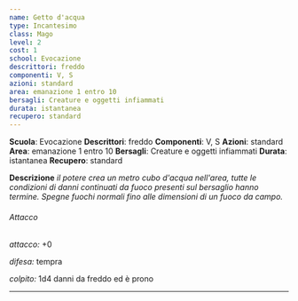 ```yaml
---
name: Getto d'acqua
type: Incantesimo
class: Mago
level: 2
cost: 1
school: Evocazione
descrittori: freddo
componenti: V, S
azioni: standard
area: emanazione 1 entro 10
bersagli: Creature e oggetti infiammati
durata: istantanea
recupero: standard
---
```

**Scuola**: Evocazione
**Descrittori**: freddo
**Componenti**: V, S
**Azioni**: standard
**Area**: emanazione 1 entro 10
**Bersagli**: Creature e oggetti infiammati
**Durata**: istantanea
**Recupero**: standard

**Descrizione**
*il potere crea un metro cubo d'acqua nell'area, tutte le condizioni di danni continuati da fuoco presenti sul bersaglio hanno termine. Spegne fuochi normali fino alle dimensioni di un fuoco da campo.*

###### Attacco

*attacco:* +0

*difesa:* tempra

*colpito:* 1d4 danni da freddo ed è prono

---